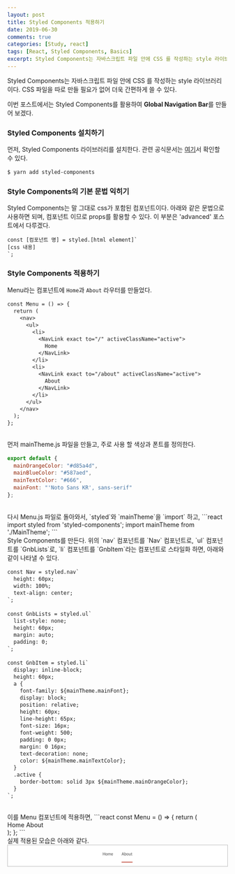 ```yaml
---
layout: post
title: Styled Components 적용하기
date: 2019-06-30
comments: true
categories: [Study, react]
tags: [React, Styled Components, Basics]
excerpt: Styled Components는 자바스크립트 파일 안에 CSS 를 작성하는 style 라이브러리이다. CSS 파일을 따로 만들 필요가 없어 더욱 간편하게 쓸 수 있다. 이번 포스트에서는 Styled Components를 활용하여 Global Navigation Bar를 만들어 보겠다.
---
```


Styled Components는 자바스크립트 파일 안에 CSS 를 작성하는 style 라이브러리이다. CSS 파일을 따로 만들 필요가 없어 더욱 간편하게 쓸 수 있다.

이번 포스트에서는 Styled Components를 활용하여 **Global Navigation Bar**를 만들어 보겠다.

### Styled Components 설치하기

먼저, Styled Components 라이브러리를 설치한다. 관련 공식문서는 [여기](https://www.styled-components.com/)서 확인할 수 있다.

```bash
$ yarn add styled-components
```

### Style Components의 기본 문법 익히기

Styled Components는 말 그대로 css가 포함된 컴포넌트이다.
아래와 같은 문법으로 사용하면 되며, 컴포넌트 이므로 props를 활용할 수 있다.
이 부분은 'advanced' 포스트에서 다루겠다.

```react
const [컴포넌트 명] = styled.[html element]`
[css 내용]
`;
```

### Style Components 적용하기

Menu라는 컴포넌트에 `Home`과 `About` 라우터를 만들었다.

```react
const Menu = () => {
  return (
    <nav>
      <ul>
        <li>
          <NavLink exact to="/" activeClassName="active">
            Home
          </NavLink>
        </li>
        <li>
          <NavLink exact to="/about" activeClassName="active">
            About
          </NavLink>
        </li>
      </ul>
    </nav>
  );
};
```

<br>
먼저 mainTheme.js 파일을 만들고, 주로 사용 할 색상과 폰트를 정의한다.

```javascript
export default {
  mainOrangeColor: "#d85a4d",
  mainBlueColor: "#587aed",
  mainTextColor: "#666",
  mainFont: "'Noto Sans KR', sans-serif"
};
```

<br>
다시 Menu.js 파일로 돌아와서, `styled`와 `mainTheme`을 `import` 하고,
```react
import styled from 'styled-components';
import mainTheme from './MainTheme';
```

<br>
Style Components를 만든다. 위의 `nav` 컴포넌트를 `Nav` 컴포넌트로, `ul` 컴포넌트를 `GnbLists`로, `li` 컴포넌트를 `GnbItem`라는 컴포넌트로 스타일화 하면, 아래와 같이 나타낼 수 있다.

```react
const Nav = styled.nav`
  height: 60px;
  width: 100%;
  text-align: center;
`;

const GnbLists = styled.ul`
  list-style: none;
  height: 60px;
  margin: auto;
  padding: 0;
`;

const GnbItem = styled.li`
  display: inline-block;
  height: 60px;
  a {
    font-family: ${mainTheme.mainFont};
    display: block;
    position: relative;
    height: 60px;
    line-height: 65px;
    font-size: 16px;
    font-weight: 500;
    padding: 0 0px;
    margin: 0 16px;
    text-decoration: none;
    color: ${mainTheme.mainTextColor};
  }
  .active {
    border-bottom: solid 3px ${mainTheme.mainOrangeColor};
  }
`;
```

<br>
이를 Menu 컴포넌트에 적용하면, 
```react
const Menu = () => {
  return (
    <Nav>
      <GnbLists>
        <GnbItem>
          <NavLink exact to="/" activeClassName="active">
            Home
          </NavLink>
        </GnbItem>
        <GnbItem>
          <NavLink exact to="/about" activeClassName="active">
            About
          </NavLink>
        </GnbItem>
      </GnbLists>
    </Nav>
  );
};
```

<br>
실제 적용된 모습은 아래와 같다.

<img src="/images/styled-component.png" alt="styled-component-applied" style="border:1px solid #bcbcbc">
<br>
